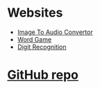 # Websites
* [Image To Audio Convertor](image2audio)
* [Word Game](wordgame)
* [Digit Recognition](digit_all)

# [GitHub repo](https://github.com/harry0805/website)
